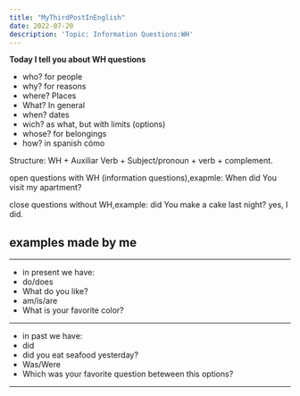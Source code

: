 ```yaml
---
title: "MyThirdPostInEnglish"
date: 2022-07-20
description: 'Topic: Information Questions:WH'
---
```


**Today I tell you about WH questions**
* who? for people
* why? for reasons
* where? Places
* What? In general
* when? dates
* wich? as what, but with limits (options)
* whose? for belongings
* how? in spanish cómo

Structure: WH + Auxiliar Verb + Subject/pronoun + verb + complement.

open questions with WH (information questions),exapmle:
When did You visit my apartment?


close questions without WH,example:
did You make a cake last night? yes, I did.

## examples made by me
---
* in present we have:
* do/does
* What do you like?
* am/is/are
* What is your favorite color?
---
* in past we have:
* did
* did you eat seafood yesterday?
* Was/Were
* Which was your favorite question beteween this options?
---
